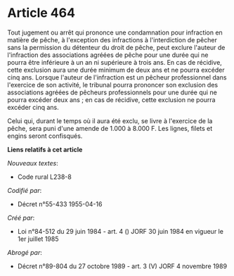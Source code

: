 # Article 464

Tout jugement ou arrêt qui prononce une condamnation pour infraction en matière de pêche, à l'exception des infractions à
l'interdiction de pêcher sans la permission du détenteur du droit de pêche, peut exclure l'auteur de l'infraction des
associations agréées de pêche pour une durée qui ne pourra être inférieure à un an ni supérieure à trois ans. En cas de
récidive, cette exclusion aura une durée minimum de deux ans et ne pourra excéder cinq ans. Lorsque l'auteur de l'infraction
est un pêcheur professionnel dans l'exercice de son activité, le tribunal pourra prononcer son exclusion des associations
agréées de pêcheurs professionnels pour une durée qui ne pourra excéder deux ans ; en cas de récidive, cette exclusion ne
pourra excéder cinq ans. 

Celui qui, durant le temps où il aura été exclu, se livre à l'exercice de la pêche, sera puni d'une amende de 1.000 à 8.000
F. Les lignes, filets et engins seront confisqués.

**Liens relatifs à cet article**

_Nouveaux textes_:

  - Code rural L238-8

_Codifié par_:

  - Décret n°55-433 1955-04-16

_Créé par_:

  - Loi n°84-512 du 29 juin 1984 - art. 4 () JORF 30 juin 1984 en vigueur le 1er juillet 1985

_Abrogé par_:

  - Décret n°89-804 du 27 octobre 1989 - art. 3 (V) JORF 4 novembre 1989
